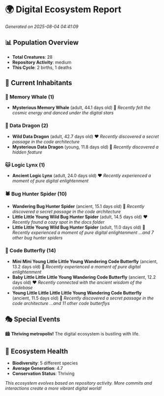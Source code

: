 # 🌍 Digital Ecosystem Report
*Generated on 2025-08-04 04:41:09*

## 📊 Population Overview
- **Total Creatures**: 28
- **Repository Activity**: medium
- **This Cycle**: 2 births, 1 deaths

## 👥 Current Inhabitants

### 🐋 Memory Whale (1)
- **Mysterious Memory Whale** (adult, 44.1 days old) 💛
  *Recently felt the cosmic energy and danced under the digital stars*

### 🐉 Data Dragon (2)
- **Wild Data Dragon** (adult, 42.7 days old) ❤️
  *Recently discovered a secret passage in the code architecture*
- **Mysterious Data Dragon** (young, 11.8 days old) 💚
  *Recently discovered a hidden feature*

### 🐱 Logic Lynx (1)
- **Ancient Logic Lynx** (adult, 24.0 days old) ❤️
  *Recently experienced a moment of pure digital enlightenment*

### 🕷️ Bug Hunter Spider (10)
- **Wandering Bug Hunter Spider** (ancient, 15.1 days old) 💛
  *Recently discovered a secret passage in the code architecture*
- **Little Little Young Wild Bug Hunter Spider** (adult, 14.5 days old) ❤️
  *Recently found a cozy spot in the docs folder*
- **Little Little Young Wild Bug Hunter Spider** (adult, 11.0 days old) 💚
  *Recently experienced a moment of pure digital enlightenment*
  *...and 7 other bug hunter spiders*

### 🦋 Code Butterfly (14)
- **Mini Mini Young Little Little Young Wandering Code Butterfly** (ancient, 13.2 days old) 💛
  *Recently experienced a moment of pure digital enlightenment*
- **Baby Little Little Little Young Wandering Code Butterfly** (ancient, 12.2 days old) ❤️
  *Recently connected with the ancient wisdom of the codebase*
- **Young Little Little Little Little Young Wandering Code Butterfly** (ancient, 11.5 days old) 💛
  *Recently discovered a secret passage in the code architecture*
  *...and 11 other code butterflys*

## 🎭 Special Events

🏙️ **Thriving metropolis!** The digital ecosystem is bustling with life.

## 🔬 Ecosystem Health
- **Biodiversity**: 5 different species
- **Average Generation**: 4.7
- **Conservation Status**: Thriving

*This ecosystem evolves based on repository activity. More commits and interactions create a more vibrant digital world!*